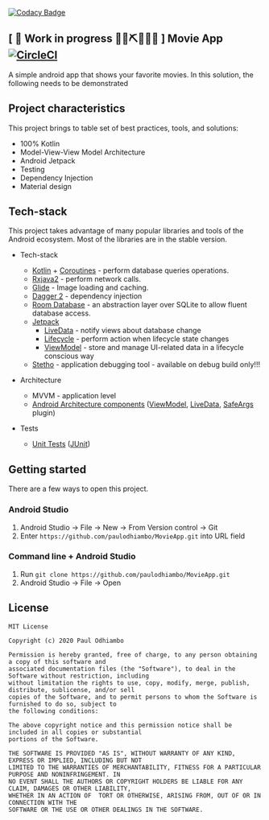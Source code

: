 [![Codacy Badge](https://api.codacy.com/project/badge/Grade/2baae276a8e24d938edb9ea8f1df0960)](https://app.codacy.com/manual/paulodhiambo/MovieApp?utm_source=github.com&utm_medium=referral&utm_content=paulodhiambo/MovieApp&utm_campaign=Badge_Grade_Dashboard)
## \[ 🚧 Work in progress 👷‍♀️⛏👷🔧️🚧 \] Movie App [![CircleCI](https://circleci.com/gh/paulodhiambo/MovieApp.svg?style=shield&circle-token=f5a71b5b89e284cde350f25ccc86d33bb370bd50)](https://circleci.com/gh/paulodhiambo/MovieApp)

A simple android app that shows your favorite movies. In this solution, the following needs to be demonstrated 

 ## Project characteristics

This project brings to table set of best practices, tools, and solutions:

* 100% Kotlin
* Model-View-View Model Architecture
* Android Jetpack
* Testing
* Dependency Injection
* Material design
 

 ## Tech-stack
 
This project takes advantage of many popular libraries and tools of the Android ecosystem. Most of the libraries are in the stable version.
 
 * Tech-stack
     * [Kotlin](https://kotlinlang.org/) + [Coroutines](https://kotlinlang.org/docs/reference/coroutines-overview.html) - perform database queries operations.
     * [Rxjava2](https://github.com/ReactiveX/RxJava) - perform network calls.
     * [Glide](https://github.com/bumptech/glide) - Image loading and caching.
     * [Dagger 2](https://dagger.dev/) - dependency injection
     * [Room Database](https://developer.android.com/training/data-storage/room) - an abstraction layer over SQLite to allow fluent database access.
     * [Jetpack](https://developer.android.com/jetpack)
         * [LiveData](https://developer.android.com/topic/libraries/architecture/livedata) - notify views about database change
         * [Lifecycle](https://developer.android.com/topic/libraries/architecture/lifecycle) - perform action when lifecycle state changes
         * [ViewModel](https://developer.android.com/topic/libraries/architecture/viewmodel) - store and manage UI-related data in a lifecycle conscious way
     * [Stetho](http://facebook.github.io/stetho/) - application debugging tool - available on debug build only!!!
 
 * Architecture
     * MVVM - application level
     * [Android Architecture components](https://developer.android.com/topic/libraries/architecture) ([ViewModel](https://developer.android.com/topic/libraries/architecture/viewmodel), [LiveData](https://developer.android.com/topic/libraries/architecture/livedata), [SafeArgs](https://developer.android.com/guide/navigation/navigation-pass-data#Safe-args) plugin)
 * Tests
     * [Unit Tests](https://en.wikipedia.org/wiki/Unit_testing) ([JUnit](https://junit.org/junit4/))
 
 ## Getting started
 
 There are a few ways to open this project.
 
 ### Android Studio
 
 1. Android Studio -> File -> New -> From Version control -> Git
 2. Enter `https://github.com/paulodhiambo/MovieApp.git` into URL field
 
 ### Command line + Android Studio
 
 1. Run `git clone https://github.com/paulodhiambo/MovieApp.git`
 2. Android Studio -> File -> Open
 
 ## License
 ```
 MIT License
 
 Copyright (c) 2020 Paul Odhiambo
 
 Permission is hereby granted, free of charge, to any person obtaining a copy of this software and 
 associated documentation files (the "Software"), to deal in the Software without restriction, including 
 without limitation the rights to use, copy, modify, merge, publish, distribute, sublicense, and/or sell 
 copies of the Software, and to permit persons to whom the Software is furnished to do so, subject to 
 the following conditions:
 
 The above copyright notice and this permission notice shall be included in all copies or substantial 
 portions of the Software.
 
 THE SOFTWARE IS PROVIDED "AS IS", WITHOUT WARRANTY OF ANY KIND, EXPRESS OR IMPLIED, INCLUDING BUT NOT 
 LIMITED TO THE WARRANTIES OF MERCHANTABILITY, FITNESS FOR A PARTICULAR PURPOSE AND NONINFRINGEMENT. IN 
 NO EVENT SHALL THE AUTHORS OR COPYRIGHT HOLDERS BE LIABLE FOR ANY CLAIM, DAMAGES OR OTHER LIABILITY, 
 WHETHER IN AN ACTION OF  TORT OR OTHERWISE, ARISING FROM, OUT OF OR IN CONNECTION WITH THE 
 SOFTWARE OR THE USE OR OTHER DEALINGS IN THE SOFTWARE.
 ```